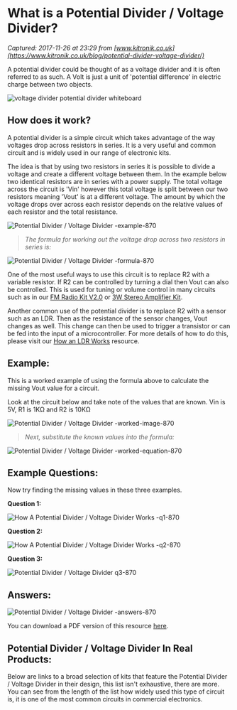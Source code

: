 # What is a Potential Divider / Voltage Divider?

_Captured: 2017-11-26 at 23:29 from [www.kitronik.co.uk](https://www.kitronik.co.uk/blog/potential-divider-voltage-divider/)_

A potential divider could be thought of as a voltage divider and it is often referred to as such. A Volt is just a unit of 'potential difference' in electric charge between two objects.

![voltage divider potential divider whiteboard](https://www.kitronik.co.uk/wp/wp-content/uploads/2016/10/potential-divider-voltage-divider-whiteboard-870.jpg)

## How does it work?

A potential divider is a simple circuit which takes advantage of the way voltages drop across resistors in series. It is a very useful and common circuit and is widely used in our range of electronic kits.

The idea is that by using two resistors in series it is possible to divide a voltage and create a different voltage between them. In the example below two identical resistors are in series with a power supply. The total voltage across the circuit is 'Vin' however this total voltage is split between our two resistors meaning 'Vout' is at a different voltage. The amount by which the voltage drops over across each resistor depends on the relative values of each resistor and the total resistance.

![Potential Divider / Voltage Divider -example-870](https://www.kitronik.co.uk/wp/wp-content/uploads/2016/10/potential-divider-voltage-divider-example-870.png)

> _The formula for working out the voltage drop across two resistors in series is:_

![Potential Divider / Voltage Divider -formula-870](https://www.kitronik.co.uk/wp/wp-content/uploads/2016/10/potential-divider-voltage-divider-example-formula-870.png)

One of the most useful ways to use this circuit is to replace R2 with a variable resistor. If R2 can be controlled by turning a dial then Vout can also be controlled. This is used for tuning or volume control in many circuits such as in our [FM Radio Kit V2.0](https://www.kitronik.co.uk/2157-fm-radio-kit-v20.html) or [3W Stereo Amplifier Kit](https://www.kitronik.co.uk/2158-3w-class-d-stereo-amplifier.html).

Another common use of the potential divider is to replace R2 with a sensor such as an LDR. Then as the resistance of the sensor changes, Vout changes as well. This change can then be used to trigger a transistor or can be fed into the input of a microcontroller. For more details of how to do this, please visit our [How an LDR Works](https://www.kitronik.co.uk/blog/how-an-ldr-light-dependent-resistor-works/) resource.

## Example:

This is a worked example of using the formula above to calculate the missing Vout value for a circuit.

Look at the circuit below and take note of the values that are known. Vin is 5V, R1 is 1KΩ and R2 is 10KΩ

![Potential Divider / Voltage Divider -worked-image-870](https://www.kitronik.co.uk/wp/wp-content/uploads/2016/10/potential-divider-voltage-divider-example-worked-image-870.png)

> _Next, substitute the known values into the formula:_

![Potential Divider / Voltage Divider -worked-equation-870](https://www.kitronik.co.uk/wp/wp-content/uploads/2016/10/potential-divider-voltage-divider-example-worked-equation-870.png)

## Example Questions:

Now try finding the missing values in these three examples.

**Question 1:**

![How A Potential Divider / Voltage Divider Works -q1-870](https://www.kitronik.co.uk/wp/wp-content/uploads/2016/10/potential-divider-voltage-divider-q1-870-e1475588166425.png)

**Question 2:**

![How A Potential Divider / Voltage Divider Works -q2-870](https://www.kitronik.co.uk/wp/wp-content/uploads/2016/10/potential-divider-voltage-divider-q2-870-e1475588029723.png)

**Question 3:**

![Potential Divider / Voltage Divider q3-870](https://www.kitronik.co.uk/wp/wp-content/uploads/2016/10/potential-divider-voltage-divider-q3-870.png)

## Answers:

![Potential Divider / Voltage Divider -answers-870](https://www.kitronik.co.uk/wp/wp-content/uploads/2016/10/potential-divider-voltage-divider-answers-870.png)

You can download a PDF version of this resource [here](https://www.kitronik.co.uk/pdf/How_a_potential_divider_works.pdf).

## Potential Divider / Voltage Divider In Real Products:

Below are links to a broad selection of kits that feature the Potential Divider / Voltage Divider in their design, this list isn't exhaustive, there are more. You can see from the length of the list how widely used this type of circuit is, it is one of the most common circuits in commercial electronics.
